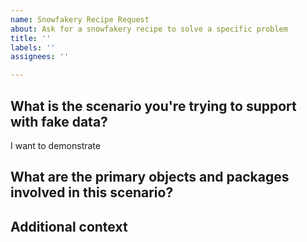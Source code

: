 ```yaml
---
name: Snowfakery Recipe Request
about: Ask for a snowfakery recipe to solve a specific problem
title: ''
labels: ''
assignees: ''

---
```

## What is the scenario you're trying to support with fake data?
I want to demonstrate 

## What are the primary objects and packages involved in this scenario?


## Additional context
